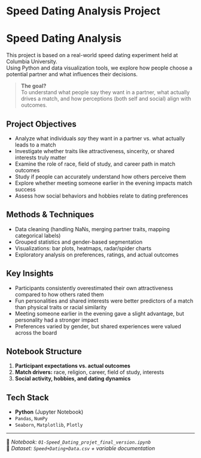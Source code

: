 # Speed Dating Analysis Project

#  Speed Dating Analysis

This project is based on a real-world speed dating experiment held at Columbia University.  
Using Python and data visualization tools, we explore how people choose a potential partner and what influences their decisions.

> **The goal?**  
> To understand what people say they want in a partner, what actually drives a match, and how perceptions (both self and social) align with outcomes.



##  Project Objectives

- Analyze what individuals *say* they want in a partner vs. what actually leads to a match  
- Investigate whether traits like attractiveness, sincerity, or shared interests truly matter  
- Examine the role of race, field of study, and career path in match outcomes  
- Study if people can accurately understand how others perceive them  
- Explore whether meeting someone earlier in the evening impacts match success  
- Assess how social behaviors and hobbies relate to dating preferences  



##  Methods & Techniques

- Data cleaning (handling NaNs, merging partner traits, mapping categorical labels)
- Grouped statistics and gender-based segmentation
- Visualizations: bar plots, heatmaps, radar/spider charts
- Exploratory analysis on preferences, ratings, and actual outcomes



## Key Insights

- Participants consistently overestimated their own attractiveness compared to how others rated them  
- Fun personalities and shared interests were better predictors of a match than physical traits or racial similarity  
- Meeting someone earlier in the evening gave a slight advantage, but personality had a stronger impact  
- Preferences varied by gender, but shared experiences were valued across the board  



## Notebook Structure

1. **Participant expectations vs. actual outcomes**
2. **Match drivers:** race, religion, career, field of study, interests
3. **Social activity, hobbies, and dating dynamics**



##  Tech Stack

- **Python** (Jupyter Notebook)
- `Pandas`, `NumPy`
- `Seaborn`, `Matplotlib`, `Plotly`

---

📁 _Notebook: `01-Speed_Dating_projet_final_version.ipynb`_  
📂 _Dataset: `Speed+Dating+Data.csv` + variable documentation_



